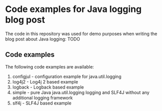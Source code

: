 # Code examples for Java logging blog post

The code in this repository was used for demo purposes when writing the blog post about Java logging: TODO

## Code examples
 
The following code examples are available:

  1. configjul - configuration example for java.util.logging 
  2. log4j2 - Log4j 2 based example
  3. logback - Logback based example
  4. simple - pure Java java.util.logging logging and SLF4J without any additional logging framework
  5. slf4j - SLF4J based example
